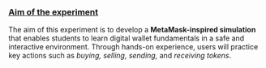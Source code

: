 
<u><h3>Aim of the experiment</h3></u>


<p>The aim of this experiment is to develop a <strong>MetaMask-inspired simulation</strong> that enables students to learn digital wallet fundamentals in a safe and interactive environment. Through hands-on experience, users will practice key actions such as <em>buying, selling, sending,</em> and <em>receiving tokens</em>.</p>

